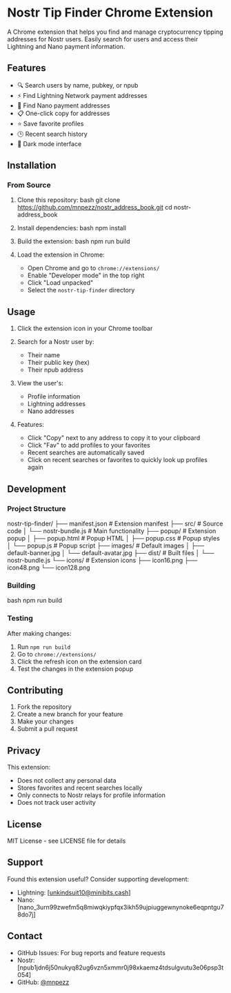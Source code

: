 # Nostr Tip Finder Chrome Extension

A Chrome extension that helps you find and manage cryptocurrency tipping addresses for Nostr users. Easily search for users and access their Lightning and Nano payment information.

## Features

- 🔍 Search users by name, pubkey, or npub
- ⚡ Find Lightning Network payment addresses
- 💸 Find Nano payment addresses
- 📋 One-click copy for addresses
- ⭐ Save favorite profiles
- 🕒 Recent search history
- 🎨 Dark mode interface

## Installation

### From Source
1. Clone this repository:
bash
git clone https://github.com/mnpezz/nostr_address_book.git
cd nostr-address_book

2. Install dependencies:
bash
npm install

3. Build the extension:
bash
npm run build


4. Load the extension in Chrome:
   - Open Chrome and go to `chrome://extensions/`
   - Enable "Developer mode" in the top right
   - Click "Load unpacked"
   - Select the `nostr-tip-finder` directory

## Usage

1. Click the extension icon in your Chrome toolbar
2. Search for a Nostr user by:
   - Their name
   - Their public key (hex)
   - Their npub address

3. View the user's:
   - Profile information
   - Lightning addresses
   - Nano addresses

4. Features:
   - Click "Copy" next to any address to copy it to your clipboard
   - Click "Fav" to add profiles to your favorites
   - Recent searches are automatically saved
   - Click on recent searches or favorites to quickly look up profiles again

## Development

### Project Structure
nostr-tip-finder/
├── manifest.json # Extension manifest
├── src/ # Source code
│ └── nostr-bundle.js # Main functionality
├── popup/ # Extension popup
│ ├── popup.html # Popup HTML
│ ├── popup.css # Popup styles
│ └── popup.js # Popup script
├── images/ # Default images
│ ├── default-banner.jpg
│ └── default-avatar.jpg
├── dist/ # Built files
│ └── nostr-bundle.js
└── icons/ # Extension icons
├── icon16.png
├── icon48.png
└── icon128.png

### Building
bash
npm run build


### Testing
After making changes:
1. Run `npm run build`
2. Go to `chrome://extensions/`
3. Click the refresh icon on the extension card
4. Test the changes in the extension popup

## Contributing

1. Fork the repository
2. Create a new branch for your feature
3. Make your changes
4. Submit a pull request

## Privacy

This extension:
- Does not collect any personal data
- Stores favorites and recent searches locally
- Only connects to Nostr relays for profile information
- Does not track user activity

## License

MIT License - see LICENSE file for details

## Support

Found this extension useful? Consider supporting development:
- Lightning: [unkindsuit10@minibits.cash]
- Nano: [nano_3urn99zwefm5q8miwqkiypfqx3ikh59ujpiuggewnynoke6eqpntgu78do7j]

## Contact

- GitHub Issues: For bug reports and feature requests
- Nostr: [npub1jdn6j50nukyq82ug6vzn5xmmr0j98xkaemz4tdsulgvutu3e06psp3t054]
- GitHub: [@mnpezz](https://github.com/mnpezz)
